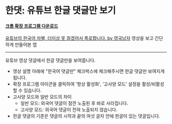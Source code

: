 # 한댓: 유튜브 한글 댓글만 보기

#### [크롬 확장 프로그램 다운로드](https://chrome.google.com/webstore/detail/%ED%95%9C%EB%8C%93-%EC%9C%A0%ED%8A%9C%EB%B8%8C-%ED%95%9C%EA%B8%80-%EB%8C%93%EA%B8%80%EB%A7%8C-%EB%B3%B4%EA%B8%B0/ljbjgmahddhnccggldafiaemkgacmmld?hl=ko)

[유튜브의 한국어 차별, 더이상 못 참겠어서 폭로합니다. by 영국남자](https://youtu.be/DoOD8LBwjqI) 영상을 보고 간단하게 만들어본 앱

---

유튜브 영상 댓글에서 한글 댓글만을 보여줍니다.

- 영상 설명 아래에 "한국어 댓글만" 체크박스에 체크해주시면 한글 댓글만 보여지게 됩니다.
- 확장 프로그램 아이콘을 클릭하여 '항상 활성화', '고사양 모드' 설정을 활성/비활성 할 수 있습니다.
- 고사양 모드와 일반 모드의 차이
  - 일반 모드: 외국어 댓글이 잠깐 노출된 후 바로 사라집니다.
  - 고사양 모드: 외국어 댓글이 전혀 노출되지 않습니다.
- 한글 댓글의 기준은 댓글의 시작과 끝의 여섯 글자 안에 한글이 있는 댓글입니다.
